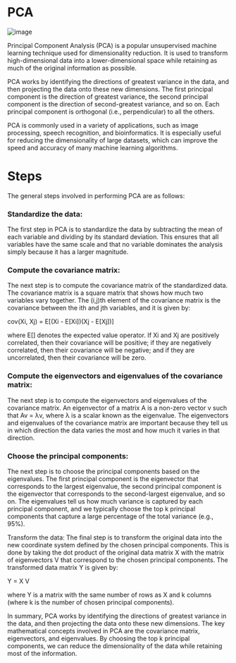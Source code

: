 # PCA
![image](https://user-images.githubusercontent.com/92606737/230544858-58af4930-48c5-401c-93e5-ca1715c0bca7.png)

Principal Component Analysis (PCA) is a popular unsupervised machine learning technique used for dimensionality reduction. It is used to transform high-dimensional data into a lower-dimensional space while retaining as much of the original information as possible.

PCA works by identifying the directions of greatest variance in the data, and then projecting the data onto these new dimensions. The first principal component is the direction of greatest variance, the second principal component is the direction of second-greatest variance, and so on. Each principal component is orthogonal (i.e., perpendicular) to all the others.

PCA is commonly used in a variety of applications, such as image processing, speech recognition, and bioinformatics. It is especially useful for reducing the dimensionality of large datasets, which can improve the speed and accuracy of many machine learning algorithms.

# Steps

The general steps involved in performing PCA are as follows:

### Standardize the data:

The first step in PCA is to standardize the data by subtracting the mean of each variable and dividing by its standard deviation. This ensures that all variables have the same scale and that no variable dominates the analysis simply because it has a larger magnitude.

### Compute the covariance matrix: 

The next step is to compute the covariance matrix of the standardized data. The covariance matrix is a square matrix that shows how much two variables vary together. The (i,j)th element of the covariance matrix is the covariance between the ith and jth variables, and it is given by:

cov(Xi, Xj) = E[(Xi - E[Xi])(Xj - E[Xj])]

where E[] denotes the expected value operator. If Xi and Xj are positively correlated, then their covariance will be positive; if they are negatively correlated, then their covariance will be negative; and if they are uncorrelated, then their covariance will be zero.

### Compute the eigenvectors and eigenvalues of the covariance matrix: 

The next step is to compute the eigenvectors and eigenvalues of the covariance matrix. An eigenvector of a matrix A is a non-zero vector v such that Av = λv, where λ is a scalar known as the eigenvalue. The eigenvectors and eigenvalues of the covariance matrix are important because they tell us in which direction the data varies the most and how much it varies in that direction.

### Choose the principal components: 
The next step is to choose the principal components based on the eigenvalues. The first principal component is the eigenvector that corresponds to the largest eigenvalue, the second principal component is the eigenvector that corresponds to the second-largest eigenvalue, and so on. The eigenvalues tell us how much variance is captured by each principal component, and we typically choose the top k principal components that capture a large percentage of the total variance (e.g., 95%).

Transform the data: The final step is to transform the original data into the new coordinate system defined by the chosen principal components. This is done by taking the dot product of the original data matrix X with the matrix of eigenvectors V that correspond to the chosen principal components. The transformed data matrix Y is given by:

Y = X V

where Y is a matrix with the same number of rows as X and k columns (where k is the number of chosen principal components).



In summary, PCA works by identifying the directions of greatest variance in the data, and then projecting the data onto these new dimensions. The key mathematical concepts involved in PCA are the covariance matrix, eigenvectors, and eigenvalues. By choosing the top k principal components, we can reduce the dimensionality of the data while retaining most of the information.
